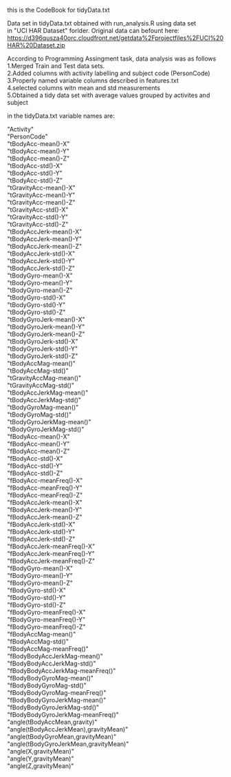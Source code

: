 this is the CodeBook for tidyData.txt  

Data set in tidyData.txt obtained with run_analysis.R using data set  
in "UCI HAR Dataset" forlder. Original data can befount here:
https://d396qusza40orc.cloudfront.net/getdata%2Fprojectfiles%2FUCI%20HAR%20Dataset.zip

According to Programming Assingment task, data analysis was as follows  
1.Merged Train and Test data sets.  
2.Added columns with activity labelling and subject code (PersonCode)  
3.Properly named variable columns described in features.txt  
4.selected columns witn mean and std measurements  
5.Obtained a tidy data set with average values grouped by activites and subject  

in the tidyData.txt variable names are:

"Activity"  
"PersonCode"  
"tBodyAcc-mean()-X"  
"tBodyAcc-mean()-Y"  
"tBodyAcc-mean()-Z"  
"tBodyAcc-std()-X"  
"tBodyAcc-std()-Y"  
"tBodyAcc-std()-Z"  
"tGravityAcc-mean()-X"  
"tGravityAcc-mean()-Y"  
"tGravityAcc-mean()-Z"  
"tGravityAcc-std()-X"  
"tGravityAcc-std()-Y"  
"tGravityAcc-std()-Z"  
"tBodyAccJerk-mean()-X"  
"tBodyAccJerk-mean()-Y"  
"tBodyAccJerk-mean()-Z"  
"tBodyAccJerk-std()-X"  
"tBodyAccJerk-std()-Y"  
"tBodyAccJerk-std()-Z"  
"tBodyGyro-mean()-X"  
"tBodyGyro-mean()-Y"  
"tBodyGyro-mean()-Z"  
"tBodyGyro-std()-X"  
"tBodyGyro-std()-Y"  
"tBodyGyro-std()-Z"  
"tBodyGyroJerk-mean()-X"  
"tBodyGyroJerk-mean()-Y"  
"tBodyGyroJerk-mean()-Z"  
"tBodyGyroJerk-std()-X"  
"tBodyGyroJerk-std()-Y"  
"tBodyGyroJerk-std()-Z"  
"tBodyAccMag-mean()"  
"tBodyAccMag-std()"  
"tGravityAccMag-mean()"  
"tGravityAccMag-std()"  
"tBodyAccJerkMag-mean()"  
"tBodyAccJerkMag-std()"  
"tBodyGyroMag-mean()"  
"tBodyGyroMag-std()"  
"tBodyGyroJerkMag-mean()"  
"tBodyGyroJerkMag-std()"  
"fBodyAcc-mean()-X"  
"fBodyAcc-mean()-Y"  
"fBodyAcc-mean()-Z"  
"fBodyAcc-std()-X"  
"fBodyAcc-std()-Y"  
"fBodyAcc-std()-Z"  
"fBodyAcc-meanFreq()-X"  
"fBodyAcc-meanFreq()-Y"  
"fBodyAcc-meanFreq()-Z"  
"fBodyAccJerk-mean()-X"  
"fBodyAccJerk-mean()-Y"  
"fBodyAccJerk-mean()-Z"  
"fBodyAccJerk-std()-X"  
"fBodyAccJerk-std()-Y"  
"fBodyAccJerk-std()-Z"  
"fBodyAccJerk-meanFreq()-X"  
"fBodyAccJerk-meanFreq()-Y"  
"fBodyAccJerk-meanFreq()-Z"  
"fBodyGyro-mean()-X"  
"fBodyGyro-mean()-Y"  
"fBodyGyro-mean()-Z"  
"fBodyGyro-std()-X"  
"fBodyGyro-std()-Y"  
"fBodyGyro-std()-Z"  
"fBodyGyro-meanFreq()-X"  
"fBodyGyro-meanFreq()-Y"  
"fBodyGyro-meanFreq()-Z"  
"fBodyAccMag-mean()"  
"fBodyAccMag-std()"  
"fBodyAccMag-meanFreq()"  
"fBodyBodyAccJerkMag-mean()"  
"fBodyBodyAccJerkMag-std()"  
"fBodyBodyAccJerkMag-meanFreq()"  
"fBodyBodyGyroMag-mean()"  
"fBodyBodyGyroMag-std()"  
"fBodyBodyGyroMag-meanFreq()"  
"fBodyBodyGyroJerkMag-mean()"  
"fBodyBodyGyroJerkMag-std()"  
"fBodyBodyGyroJerkMag-meanFreq()"  
"angle(tBodyAccMean,gravity)"  
"angle(tBodyAccJerkMean),gravityMean)"  
"angle(tBodyGyroMean,gravityMean)"  
"angle(tBodyGyroJerkMean,gravityMean)"  
"angle(X,gravityMean)"  
"angle(Y,gravityMean)"  
"angle(Z,gravityMean)"  
